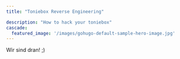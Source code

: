 ```yaml
---
title: "Toniebox Reverse Engineering"

description: "How to hack your toniebox"
cascade:
  featured_image: '/images/gohugo-default-sample-hero-image.jpg'
---
```

Wir sind dran! ;)